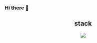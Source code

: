 ### Hi there 🙌
<div align=center>
<h2>stack</h2>
<img src="https://img.shields.io/badge/-swift-F05138?style=for-the-badge&logo=swift&logoColor=black">
</div>
<br>
<a href="https://github.com/devxb/gitanimals">
<img
</a>
<br>
